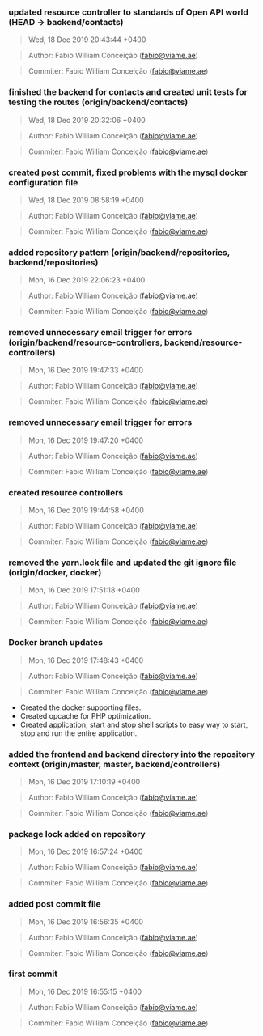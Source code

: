 ### updated resource controller to standards of Open API world (HEAD -> backend/contacts)
>Wed, 18 Dec 2019 20:43:44 +0400

>Author: Fabio William Conceição (fabio@viame.ae)

>Commiter: Fabio William Conceição (fabio@viame.ae)




### finished the backend for contacts and created unit tests for testing the routes (origin/backend/contacts)
>Wed, 18 Dec 2019 20:32:06 +0400

>Author: Fabio William Conceição (fabio@viame.ae)

>Commiter: Fabio William Conceição (fabio@viame.ae)




### created post commit, fixed problems with the mysql docker configuration file
>Wed, 18 Dec 2019 08:58:19 +0400

>Author: Fabio William Conceição (fabio@viame.ae)

>Commiter: Fabio William Conceição (fabio@viame.ae)




### added repository pattern (origin/backend/repositories, backend/repositories)
>Mon, 16 Dec 2019 22:06:23 +0400

>Author: Fabio William Conceição (fabio@viame.ae)

>Commiter: Fabio William Conceição (fabio@viame.ae)




### removed unnecessary email trigger for errors (origin/backend/resource-controllers, backend/resource-controllers)
>Mon, 16 Dec 2019 19:47:33 +0400

>Author: Fabio William Conceição (fabio@viame.ae)

>Commiter: Fabio William Conceição (fabio@viame.ae)




### removed unnecessary email trigger for errors
>Mon, 16 Dec 2019 19:47:20 +0400

>Author: Fabio William Conceição (fabio@viame.ae)

>Commiter: Fabio William Conceição (fabio@viame.ae)




### created resource controllers
>Mon, 16 Dec 2019 19:44:58 +0400

>Author: Fabio William Conceição (fabio@viame.ae)

>Commiter: Fabio William Conceição (fabio@viame.ae)




### removed the yarn.lock file and updated the git ignore file (origin/docker, docker)
>Mon, 16 Dec 2019 17:51:18 +0400

>Author: Fabio William Conceição (fabio@viame.ae)

>Commiter: Fabio William Conceição (fabio@viame.ae)




### Docker branch updates
>Mon, 16 Dec 2019 17:48:43 +0400

>Author: Fabio William Conceição (fabio@viame.ae)

>Commiter: Fabio William Conceição (fabio@viame.ae)

- Created the docker supporting files.
- Created opcache for PHP optimization.
- Created application, start and stop shell scripts to easy way to start, stop and run the entire application.



### added the frontend and backend directory into the repository context (origin/master, master, backend/controllers)
>Mon, 16 Dec 2019 17:10:19 +0400

>Author: Fabio William Conceição (fabio@viame.ae)

>Commiter: Fabio William Conceição (fabio@viame.ae)




### package lock added on repository
>Mon, 16 Dec 2019 16:57:24 +0400

>Author: Fabio William Conceição (fabio@viame.ae)

>Commiter: Fabio William Conceição (fabio@viame.ae)




### added post commit file
>Mon, 16 Dec 2019 16:56:35 +0400

>Author: Fabio William Conceição (fabio@viame.ae)

>Commiter: Fabio William Conceição (fabio@viame.ae)




### first commit
>Mon, 16 Dec 2019 16:55:15 +0400

>Author: Fabio William Conceição (fabio@viame.ae)

>Commiter: Fabio William Conceição (fabio@viame.ae)




